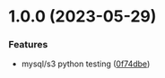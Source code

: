 # 1.0.0 (2023-05-29)


### Features

* mysql/s3 python testing ([0f74dbe](https://github.com/james-gonzalez/python-playground/commit/0f74dbebbfd85e1770021439c8d486ecdc4c021b))
